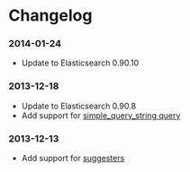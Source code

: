 Changelog
=========
### 2014-01-24
* Update to Elasticsearch 0.90.10

### 2013-12-18
* Update to Elasticsearch 0.90.8
* Add support for [simple_query_string query](http://www.elasticsearch.org/guide/en/elasticsearch/reference/current/query-dsl-simple-query-string-query.html)

### 2013-12-13
* Add support for [suggesters](http://www.elasticsearch.org/guide/en/elasticsearch/reference/current/search-suggesters.html)